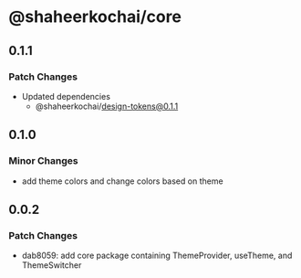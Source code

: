 # @shaheerkochai/core

## 0.1.1

### Patch Changes

- Updated dependencies
  - @shaheerkochai/design-tokens@0.1.1

## 0.1.0

### Minor Changes

- add theme colors and change colors based on theme

## 0.0.2

### Patch Changes

- dab8059: add core package containing ThemeProvider, useTheme, and ThemeSwitcher
